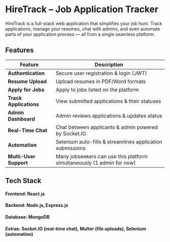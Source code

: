 # HireTrack – Job Application Tracker
HireTrack is a full-stack web application that simplifies your job hunt.
Track applications, manage your resumes, chat with admins, and even automate parts of your application process — all from a single seamless platform.

## Features

| Feature               | Description                                                  |
|------------------------|--------------------------------------------------------------|
| **Authentication**     | Secure user registration & login (JWT)                       |
| **Resume Upload**      | Upload resumes in PDF/Word formats                           |
| **Apply for Jobs**     | Apply to jobs listed on the platform                         |
| **Track Applications** | View submitted applications & their statuses                |
| **Admin Dashboard**    | Admin reviews applications & updates status                 |
| **Real-Time Chat**     | Chat between applicants & admin powered by Socket.IO         |
| **Automation**         | Selenium auto-fills & streamlines application submissions   |
| **Multi-User Support** | Many jobseekers can use this platform simultaneously (1 admin for now)    |



## Tech Stack
#### Frontend: React.js
#### Backend: Node.js, Express.js
#### Database: MongoDB
#### Extras: Socket.IO (real-time chat), Multer (file uploads), Selenium (automation)
